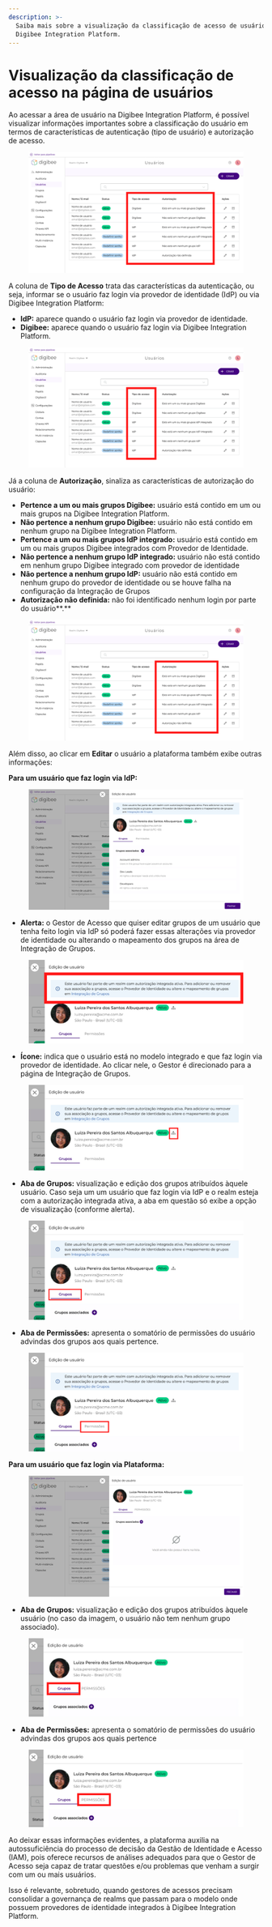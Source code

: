 ```yaml
---
description: >-
  Saiba mais sobre a visualização da classificação de acesso de usuário na
  Digibee Integration Platform.
---
```


# Visualização da classificação de acesso na página de usuários

Ao acessar a área de usuário na Digibee Integration Platform, é possível visualizar informações importantes sobre a classificação do usuário em termos de características de autenticação (tipo de usuário) e autorização de acesso.&#x20;

<figure><img src="../../.gitbook/assets/Design sem nome (17).png" alt=""><figcaption></figcaption></figure>

A coluna de **Tipo de Acesso** trata das características da autenticação, ou seja, informar se o usuário faz login via provedor de identidade (IdP) ou via Digibee Integration Platform:

* **IdP:** aparece quando o usuário faz login via provedor de identidade.
* **Digibee:** aparece quando o usuário faz login via Digibee Integration Platform.

<figure><img src="../../.gitbook/assets/Design sem nome (18).png" alt=""><figcaption></figcaption></figure>

Já a coluna de **Autorização**, sinaliza as características de autorização do usuário:

* **Pertence a um ou mais grupos Digibee:** usuário está contido em um ou mais  grupos na Digibee Integration Platform.
* **Não pertence a nenhum grupo Digibee:** usuário não está contido em nenhum grupo na Digibee Integration Platform.
* **Pertence a um ou mais grupos IdP integrado:** usuário está contido em um ou mais grupos Digibee integrados com Provedor de Identidade.
* **Não pertence a nenhum grupo IdP integrado:** usuário não está contido em nenhum grupo Digibee integrado com provedor de identidade
* **Não pertence a nenhum grupo IdP:**  usuário não está contido em nenhum grupo do provedor de identidade ou se houve falha na configuração da Integração de Grupos
* **Autorização não definida:** não foi identificado nenhum login por parte do usuário**.**

<figure><img src="../../.gitbook/assets/Design sem nome (19).png" alt=""><figcaption></figcaption></figure>

Além disso, ao clicar em **Editar** o usuário a plataforma também exibe outras informações:

**Para um usuário que faz login via IdP:**

<figure><img src="../../.gitbook/assets/Users_List_Sidesheet (1).png" alt=""><figcaption></figcaption></figure>

* **Alerta:** o Gestor de Acesso que quiser editar grupos de um usuário que tenha feito login via IdP só poderá fazer essas alterações via provedor de identidade ou alterando o mapeamento dos grupos na área de Integração de Grupos.

<figure><img src="../../.gitbook/assets/Imagem 4 (7).png" alt=""><figcaption></figcaption></figure>

* **Ícone:** indica que o usuário está no modelo integrado e que faz login via provedor de identidade. Ao clicar nele, o Gestor é direcionado para a página de Integração de Grupos.

<figure><img src="../../.gitbook/assets/Imagem 5 (2).png" alt=""><figcaption></figcaption></figure>

* **Aba de Grupos:** visualização e edição dos grupos atribuídos àquele usuário. Caso seja um um usuário que faz login via IdP e o realm esteja com a autorização integrada ativa, a aba em questão só exibe a opção de visualização (conforme alerta).

<figure><img src="../../.gitbook/assets/Imagem 6 (3).png" alt=""><figcaption></figcaption></figure>

* **Aba de Permissões:** apresenta o somatório de permissões do usuário advindas dos grupos aos quais pertence.

<figure><img src="../../.gitbook/assets/Imagem 7 (3).png" alt=""><figcaption></figcaption></figure>

**Para um usuário que faz login via Plataforma:**

<figure><img src="../../.gitbook/assets/Imagem 8 (1).png" alt=""><figcaption></figcaption></figure>

* **Aba de Grupos:** visualização e edição dos grupos atribuídos àquele usuário (no caso da imagem, o usuário não tem nenhum grupo associado).

<figure><img src="../../.gitbook/assets/Imagem 9 (3).png" alt=""><figcaption></figcaption></figure>

* **Aba de Permissões:** apresenta o somatório de permissões do usuário advindas dos grupos aos quais pertence

<figure><img src="../../.gitbook/assets/Imagem 10.png" alt=""><figcaption></figcaption></figure>

Ao deixar essas informações evidentes, a plataforma auxilia na autossuficiência do processo de decisão da Gestão de Identidade e Acesso (IAM), pois oferece recursos de análises adequados para que o Gestor de Acesso seja capaz de tratar questões e/ou problemas que venham a surgir com um ou mais usuários.

Isso é relevante, sobretudo, quando gestores de acessos precisam consolidar a governança de realms que passam para o modelo onde possuem provedores de identidade integrados à Digibee Integration Platform.

